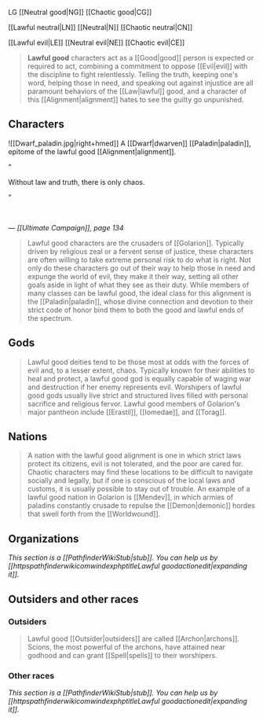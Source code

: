 LG
[[Neutral good|NG]]
[[Chaotic good|CG]]


[[Lawful neutral|LN]]
[[Neutral|N]]
[[Chaotic neutral|CN]]


[[Lawful evil|LE]]
[[Neutral evil|NE]]
[[Chaotic evil|CE]]


> **Lawful good** characters act as a [[Good|good]] person is expected or required to act, combining a commitment to oppose [[Evil|evil]] with the discipline to fight relentlessly. Telling the truth, keeping one's word, helping those in need, and speaking out against injustice are all paramount behaviors of the [[Law|lawful]] good, and a character of this [[Alignment|alignment]] hates to see the guilty go unpunished.



## Characters

![[Dwarf_paladin.jpg|right+hmed]] 
 A [[Dwarf|dwarven]] [[Paladin|paladin]], epitome of the lawful good [[Alignment|alignment]].


“

Without law and truth, there is only chaos.

”


 

— *[[Ultimate Campaign]], page 134*

> Lawful good characters are the crusaders of [[Golarion]]. Typically driven by religious zeal or a fervent sense of justice, these characters are often willing to take extreme personal risk to do what is right. Not only do these characters go out of their way to help those in need and expunge the world of evil, they make it their way, setting all other goals aside in light of what they see as their duty. While members of many classes can be lawful good, the ideal class for this alignment is the [[Paladin|paladin]], whose divine connection and devotion to their strict code of honor bind them to both the good and lawful ends of the spectrum.


## Gods

> Lawful good deities tend to be those most at odds with the forces of evil and, to a lesser extent, chaos. Typically known for their abilities to heal and protect, a lawful good god is equally capable of waging war and destruction if her enemy represents evil. Worshipers of lawful good gods usually live strict and structured lives filled with personal sacrifice and religious fervor. Lawful good members of Golarion's major pantheon include [[Erastil]], [[Iomedae]], and [[Torag]].


## Nations

> A nation with the lawful good alignment is one in which strict laws protect its citizens, evil is not tolerated, and the poor are cared for. Chaotic characters may find these locations to be difficult to navigate socially and legally, but if one is conscious of the local laws and customs, it is usually possible to stay out of trouble. An example of a lawful good nation in Golarion is [[Mendev]], in which armies of paladins constantly crusade to repulse the [[Demon|demonic]] hordes that swell forth from the [[Worldwound]].


## Organizations



*This section is a [[PathfinderWikiStub|stub]]. You can help us by [[httpspathfinderwikicomwindexphptitleLawful goodactionedit|expanding it]].*


## Outsiders and other races


### Outsiders

> Lawful good [[Outsider|outsiders]] are called [[Archon|archons]]. Scions, the most powerful of the archons, have attained near godhood and can grant [[Spell|spells]] to their worshipers.


### Other races



*This section is a [[PathfinderWikiStub|stub]]. You can help us by [[httpspathfinderwikicomwindexphptitleLawful goodactionedit|expanding it]].*








